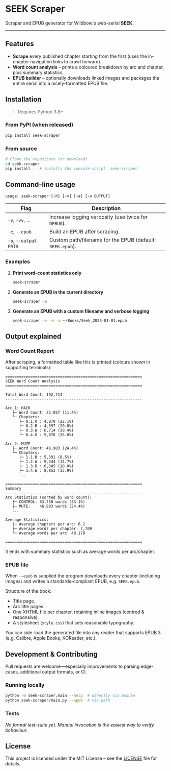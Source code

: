 # SEEK Scraper

Scraper and EPUB generator for Wildbow's web-serial **SEEK**.

---

## Features

* **Scrape** every published chapter starting from the first (uses the in-chapter navigation links to crawl forward).
* **Word count analysis** – prints a coloured breakdown by arc and chapter, plus summary statistics.
* **EPUB builder** – optionally downloads linked images and packages the entire serial into a nicely-formatted EPUB file.

## Installation

> Requires Python 3.8+

### From PyPI (when released)
```bash
pip install seek-scraper
```

### From source
```bash
# Clone the repository (or download)
cd seek-scraper
pip install .  # installs the console-script `seek-scraper`
```

## Command-line usage
```text
usage: seek-scraper [-h] [-v] [-e] [-o OUTPUT]
```

Flag | Description
---- | -----------
`-v`, `-vv`, ... | Increase logging verbosity (use twice for `DEBUG`).
`-e`, `--epub` | Build an EPUB after scraping.
`-o`, `--output PATH` | Custom path/filename for the EPUB (default: `SEEK.epub`).

### Examples
1. **Print word-count statistics only**
   ```bash
   seek-scraper
   ```

2. **Generate an EPUB in the current directory**
   ```bash
   seek-scraper -e
   ```

3. **Generate an EPUB with a custom filename and verbose logging**
   ```bash
   seek-scraper -v -e -o ~/Books/Seek_2025-01-01.epub
   ```

## Output explained

### Word Count Report
After scraping, a formatted table like this is printed (colours shown in supporting terminals):

```
============================================================
SEEK Word Count Analysis
============================================================

Total Word Count: 192,714
------------------------------------------------------------

Arc 1: HACK
   ├─ Word Count: 22,057 (11.4%)
   └─ Chapters:
      ├─ 0.1.O : 4,870 (22.1%)
      ├─ 0.2.B : 4,597 (20.8%)
      ├─ 0.3.W : 6,714 (30.4%)
      └─ 0.4.O : 5,876 (26.6%)

Arc 2: MUTE
   ├─ Word Count: 46,983 (24.4%)
   └─ Chapters:
      ├─ 1.1.B : 5,391 (8.5%)
      ├─ 1.2.W : 9,344 (14.7%)
      ├─ 1.3.B : 6,345 (10.0%)
      ├─ 1.4.W : 8,853 (13.9%)
      ...

============================================================
Summary
------------------------------------------------------------
Arc Statistics (sorted by word count):
   ├─ CONTROL: 63,750 words (33.1%)
   ├─ MUTE:    46,983 words (24.4%)
   ...

Average Statistics:
   ├─ Average chapters per arc: 6.2
   ├─ Average words per chapter: 7,709
   └─ Average words per arc: 48,179

============================================================
```
It ends with summary statistics such as average words per arc/chapter.

### EPUB file
When `--epub` is supplied the program downloads every chapter (including images) and writes a standards-compliant EPUB, e.g. `SEEK.epub`.

Structure of the book:
* Title page.
* Arc title pages.
* One XHTML file per chapter, retaining inline images (centred & responsive).
* A stylesheet (`style.css`) that sets reasonable typography.

You can side-load the generated file into any reader that supports EPUB 3 (e.g. Calibre, Apple Books, KOReader, etc.).

## Development & Contributing
Pull requests are welcome—especially improvements to parsing edge-cases, additional output formats, or CI.

### Running locally
```bash
python -m seek-scraper.main --help  # directly via module
python seek-scraper/main.py --epub  # via path
```

### Tests
_No formal test-suite yet. Manual invocation is the easiest way to verify behaviour._

## License
This project is licensed under the MIT License – see the [LICENSE](LICENSE) file for details.
